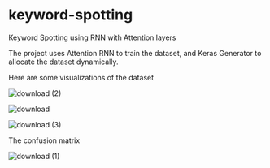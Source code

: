 # keyword-spotting
Keyword Spotting using RNN with Attention layers

The project uses Attention RNN to train the dataset, and Keras Generator to allocate the dataset dynamically.

Here are some visualizations of the dataset

![download (2)](https://github.com/alienobserver/keyword-spotting/assets/59918929/97430fe8-526a-41e5-9126-8bbbadec3f8e)

![download](https://github.com/alienobserver/keyword-spotting/assets/59918929/2a0d42ce-7bf9-4b48-ba43-f88b503f0522)

![download (3)](https://github.com/alienobserver/keyword-spotting/assets/59918929/794dae02-78c8-450d-89db-cbfb3bddd1c1)

The confusion matrix

![download (1)](https://github.com/alienobserver/keyword-spotting/assets/59918929/37674acc-9092-4d9b-a3b6-26a02cda155e)
